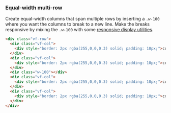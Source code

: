 
### Equal-width multi-row

Create equal-width columns that span multiple rows by inserting a `.w-100` where you want the columns to break to a new line. Make the breaks responsive by mixing the `.w-100` with some [responsive display utilities](/docs/utilities/display/).

```html
<div class="vf-row">
  <div class="vf-col">
    <div style="border: 2px rgba(255,0,0,0.3) solid; padding: 10px;">col</div>
  </div>
  <div class="vf-col">
    <div style="border: 2px rgba(255,0,0,0.3) solid; padding: 10px;">col</div>
  </div>
  <div class="w-100"></div>
  <div class="vf-col">
    <div style="border: 2px rgba(255,0,0,0.3) solid; padding: 10px;">col</div>
  </div>
  <div class="vf-col">
    <div style="border: 2px rgba(255,0,0,0.3) solid; padding: 10px;">col</div>
  </div>
</div>
```
